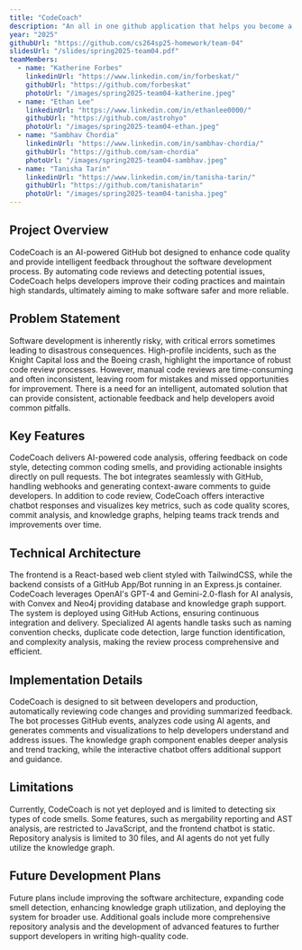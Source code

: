 ```yaml
---
title: "CodeCoach"
description: "An all in one github application that helps you become a better developer through automatic AI code reviews"
year: "2025"
githubUrl: "https://github.com/cs264sp25-homework/team-04"
slidesUrl: "/slides/spring2025-team04.pdf"
teamMembers:
  - name: "Katherine Forbes"
    linkedinUrl: "https://www.linkedin.com/in/forbeskat/"
    githubUrl: "https://github.com/forbeskat"
    photoUrl: "/images/spring2025-team04-katherine.jpeg"
  - name: "Ethan Lee"
    linkedinUrl: "https://www.linkedin.com/in/ethanlee0000/"
    githubUrl: "https://github.com/astrohyo"
    photoUrl: "/images/spring2025-team04-ethan.jpeg"
  - name: "Sambhav Chordia"
    linkedinUrl: "https://www.linkedin.com/in/sambhav-chordia/"
    githubUrl: "https://github.com/sam-chordia"
    photoUrl: "/images/spring2025-team04-sambhav.jpeg"
  - name: "Tanisha Tarin"
    linkedinUrl: "https://www.linkedin.com/in/tanisha-tarin/"
    githubUrl: "https://github.com/tanishatarin"
    photoUrl: "/images/spring2025-team04-tanisha.jpeg"
---
```


## Project Overview

CodeCoach is an AI-powered GitHub bot designed to enhance code quality and provide intelligent feedback throughout the software development process. By automating code reviews and detecting potential issues, CodeCoach helps developers improve their coding practices and maintain high standards, ultimately aiming to make software safer and more reliable.

## Problem Statement

Software development is inherently risky, with critical errors sometimes leading to disastrous consequences. High-profile incidents, such as the Knight Capital loss and the Boeing crash, highlight the importance of robust code review processes. However, manual code reviews are time-consuming and often inconsistent, leaving room for mistakes and missed opportunities for improvement. There is a need for an intelligent, automated solution that can provide consistent, actionable feedback and help developers avoid common pitfalls.

## Key Features

CodeCoach delivers AI-powered code analysis, offering feedback on code style, detecting common coding smells, and providing actionable insights directly on pull requests. The bot integrates seamlessly with GitHub, handling webhooks and generating context-aware comments to guide developers. In addition to code review, CodeCoach offers interactive chatbot responses and visualizes key metrics, such as code quality scores, commit analysis, and knowledge graphs, helping teams track trends and improvements over time.

## Technical Architecture

The frontend is a React-based web client styled with TailwindCSS, while the backend consists of a GitHub App/Bot running in an Express.js container. CodeCoach leverages OpenAI's GPT-4 and Gemini-2.0-flash for AI analysis, with Convex and Neo4j providing database and knowledge graph support. The system is deployed using GitHub Actions, ensuring continuous integration and delivery. Specialized AI agents handle tasks such as naming convention checks, duplicate code detection, large function identification, and complexity analysis, making the review process comprehensive and efficient.

## Implementation Details

CodeCoach is designed to sit between developers and production, automatically reviewing code changes and providing summarized feedback. The bot processes GitHub events, analyzes code using AI agents, and generates comments and visualizations to help developers understand and address issues. The knowledge graph component enables deeper analysis and trend tracking, while the interactive chatbot offers additional support and guidance.

## Limitations

Currently, CodeCoach is not yet deployed and is limited to detecting six types of code smells. Some features, such as mergability reporting and AST analysis, are restricted to JavaScript, and the frontend chatbot is static. Repository analysis is limited to 30 files, and AI agents do not yet fully utilize the knowledge graph.

## Future Development Plans

Future plans include improving the software architecture, expanding code smell detection, enhancing knowledge graph utilization, and deploying the system for broader use. Additional goals include more comprehensive repository analysis and the development of advanced features to further support developers in writing high-quality code.
